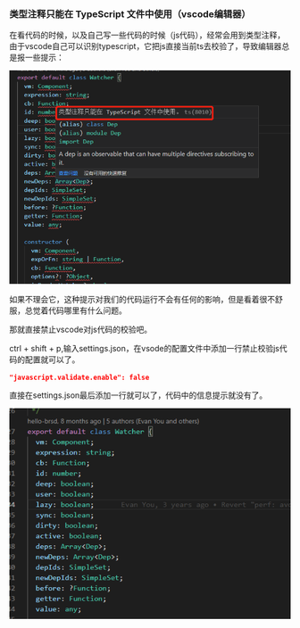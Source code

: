 ### 类型注释只能在 TypeScript 文件中使用（vscode编辑器）

在看代码的时候，以及自己写一些代码的时候（js代码），经常会用到类型注释，由于vscode自己可以识别typescript，它把js直接当前ts去校验了，导致编辑器总是报一些提示：

![类型注释只能在 TypeScript 文件中使用  ts(8010)](./images/i1.png)

如果不理会它，这种提示对我们的代码运行不会有任何的影响，但是看着很不舒服，总觉着代码哪里有什么问题。

那就直接禁止vscode对js代码的校验吧。

ctrl + shift + p,输入settings.json，在vsode的配置文件中添加一行禁止校验js代码的配置就可以了。

```json
"javascript.validate.enable": false
```

直接在settings.json最后添加一行就可以了，代码中的信息提示就没有了。

![信息提示没有了](./images/i2.png)